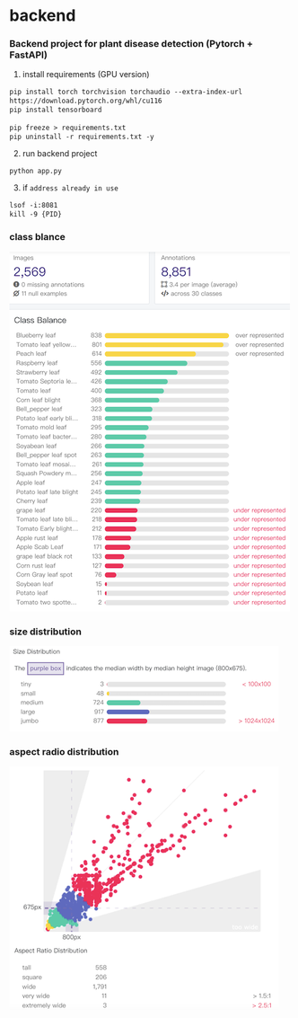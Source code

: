 # backend

### Backend project for plant disease detection (Pytorch + FastAPI)

1. install requirements (GPU version)

```shell
pip install torch torchvision torchaudio --extra-index-url https://download.pytorch.org/whl/cu116
pip install tensorboard

pip freeze > requirements.txt
pip uninstall -r requirements.txt -y
```

2. run backend project

```shell
python app.py
```

3. if `address already in use`

```shell
lsof -i:8081
kill -9 {PID}
```

### class blance

<img src="VOCdevkit/class_balance.png" alt="class balance">

### size distribution

<img src="VOCdevkit/size_distribution.png" alt="size distribution">

### aspect radio distribution

<img src="VOCdevkit/aspect_ratio_distribution.png" alt="aspect ratio distribution">